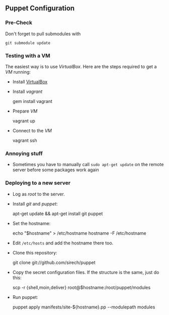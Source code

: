 ## Puppet Configuration

### Pre-Check

Don't forget to pull submodules with

    git submodule update

### Testing with a VM

The easiest way is to use _VirtualBox_. Here are the steps required to
get a _VM_ running:

* Install [VirtualBox](https://www.virtualbox.org/wiki/Downloads)

* Install _vagrant_

    gem install vagrant

* Prepare _VM_

    vagrant up
    
* Connect to the _VM_

    vagrant ssh

### Annoying stuff

* Sometimes you have to manually call `sudo apt-get update` on the
remote server before some packages work again

### Deploying to a new server

* Log as _root_ to the server.

* Install _git_ and _puppet_:

    apt-get update && apt-get install git puppet
    
* Set the hostname:

    echo "$hostname" > /etc/hostname
    hostname -F /etc/hostname
    
* Edit `/etc/hosts` and add the hostname there too.

* Clone this repository:

    git clone git://github.com/sirech/puppet
    
* Copy the secret configuration files. If the structure is the same,
  just do this:
  
    scp -r {shell,moin,deliver} root@$hostname:/root/puppet/modules

* Run puppet:

    puppet apply manifests/site-${hostname}.pp --modulepath modules
    
    

